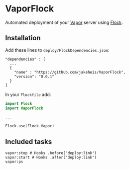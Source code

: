 # VaporFlock

Automated deployment of your [Vapor](https://github.com/vapor/vapor) server using [Flock](https://github.com/jakeheis/Flock).

## Installation
Add these lines to `deploy/FlockDependencies.json`:
```
"dependencies" : [
  ...
  {
    "name" : "https://github.com/jakeheis/VaporFlock",
    "version": "0.0.1"
  }
]
```
In your `Flockfile` add:
```swift
import Flock
import VaporFlock

...

Flock.use(Flock.Vapor)
```
## Included tasks
```
vapor:stop # Hooks .before("deploy:link")
vapor:start # Hooks .after("deploy:link")
vapor:ps
```
